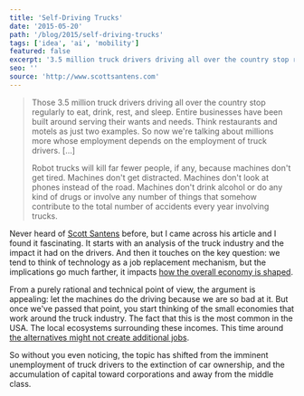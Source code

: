 ```yaml
---
title: 'Self-Driving Trucks'
date: '2015-05-20'
path: '/blog/2015/self-driving-trucks'
tags: ['idea', 'ai', 'mobility']
featured: false
excerpt: '3.5 million truck drivers driving all over the country stop regularly to eat, drink, rest, and sleep. Millions more whose employment depends on the employment of truck drivers. What would happen to these economies when trucks are not driven by humans anymore?'
seo: ''
source: 'http://www.scottsantens.com'
---
```


> Those 3.5 million truck drivers driving all over the country stop regularly to eat, drink, rest, and sleep. Entire businesses have been built around serving their wants and needs. Think restaurants and motels as just two examples. So now we're talking about millions more whose employment depends on the employment of truck drivers. [...]
>
> Robot trucks will kill far fewer people, if any, because machines don't get tired. Machines don't get distracted. Machines don't look at phones instead of the road. Machines don't drink alcohol or do any kind of drugs or involve any number of things that somehow contribute to the total number of accidents every year involving trucks.

Never heard of [Scott Santens](http://www.scottsantens.com) before, but I came across his article and I found it fascinating. It starts with an analysis of the truck industry and the impact it had on the drivers. And then it touches on the key question: we tend to think of technology as a job replacement mechanism, but the implications go much farther, it impacts [how the overall economy is shaped](/blog/2015/electric-car).

From a purely rational and technical point of view, the argument is appealing: let the machines do the driving because we are so bad at it. But once we've passed that point, you start thinking of the small economies that work around the truck industry. The fact that this is the most common in the USA. The local ecosystems surrounding these incomes. This time around [the alternatives might not create additional jobs](https://www.youtube.com/watch?v=7Pq-S557XQU).

So without you even noticing, the topic has shifted from the imminent unemployment of truck drivers to the extinction of car ownership, and the accumulation of capital toward corporations and away from the middle class.

